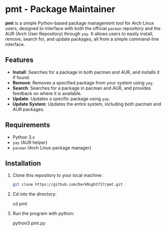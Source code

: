 # pmt - Package Maintainer

**pmt** is a simple Python-based package management tool for Arch Linux users, designed to interface with both the official `pacman` repository and the AUR (Arch User Repository) through `yay`. It allows users to easily install, remove, search for, and update packages, all from a simple command-line interface.

## Features

- **Install**: Searches for a package in both pacman and AUR, and installs it if found.
- **Remove**: Removes a specified package from your system using `yay`.
- **Search**: Searches for a package in pacman and AUR, and provides feedback on where it is available.
- **Update**: Updates a specific package using `yay`.
- **Update System**: Updates the entire system, including both pacman and AUR packages.

## Requirements

- Python 3.x
- `yay` (AUR helper)
- `pacman` (Arch Linux package manager)

## Installation

1. Clone this repository to your local machine:

   ```bash
   git clone https://github.com/DarkNight727/pmt.git
2. Cd into the directory:
   

   cd pmt
3. Run the program with python:


   python3 pmt.py
